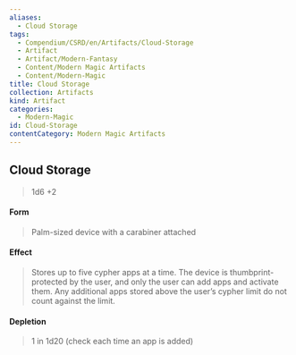 ```yaml
---
aliases:
  - Cloud Storage
tags:
  - Compendium/CSRD/en/Artifacts/Cloud-Storage
  - Artifact
  - Artifact/Modern-Fantasy
  - Content/Modern Magic Artifacts
  - Content/Modern-Magic
title: Cloud Storage
collection: Artifacts
kind: Artifact
categories:
  - Modern-Magic
id: Cloud-Storage
contentCategory: Modern Magic Artifacts
---
```

## Cloud Storage  
>1d6 +2  
#### Form  
> Palm-sized device with a carabiner attached    
#### Effect  
> Stores up to five cypher apps at a time. The device is thumbprint-protected by the user, and only the user can add apps and activate them. Any additional apps stored above the user’s cypher limit do not count against the limit.   
#### Depletion   
>1 in 1d20 (check each time an app is added)  
  
